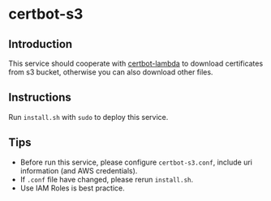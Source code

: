 # certbot-s3

## Introduction

This service should cooperate with [certbot-lambda](https://github.com/rog2/certbot-lambda) to download certificates from s3 bucket, otherwise you can also download other files.

## Instructions

Run `install.sh` with `sudo` to deploy this service.

## Tips

- Before run this service, please configure  `certbot-s3.conf`, include uri information (and AWS credentials).
- If `.conf` file have changed, please rerun `install.sh`.
- Use IAM Roles is best practice.